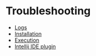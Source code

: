 # Troubleshooting
* [Logs](logs.md)
* [Installation](installation.md)
* [Execution](execution.md)
* [Intellij IDE plugin](intellij.md)
